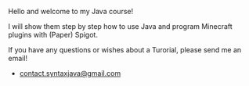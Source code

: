 Hello and welcome to my Java course!

I will show them step by step how to use Java 
and program Minecraft plugins 
with (Paper) Spigot.

If you have any questions or wishes 
about a Turorial, please send me an email!

- contact.syntaxjava@gmail.com
